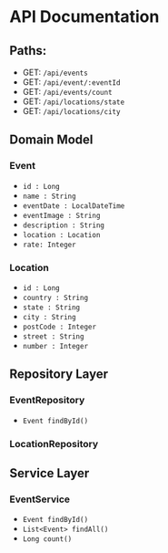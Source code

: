 # API Documentation

## Paths:
* GET: `/api/events`
* GET: `/api/event/:eventId`
* GET: `/api/events/count`
* GET: `/api/locations/state`
* GET: `/api/locations/city`



## Domain Model
### Event
* `id : Long`
* `name : String`
* `eventDate : LocalDateTime`
* `eventImage : String`
* `description : String`
* `location : Location`
* `rate: Integer`

### Location
* `id : Long`
* `country : String`
* `state : String`
* `city : String`
* `postCode : Integer`
* `street : String`
* `number : Integer`


## Repository Layer

### EventRepository
* `Event findById()`

### LocationRepository

## Service Layer
### EventService
* `Event findById()`
* `List<Event> findAll()`
* `Long count()`